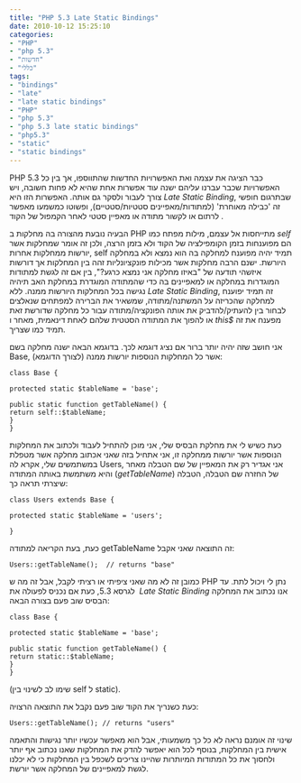 ```yaml
---
title: "PHP 5.3 Late Static Bindings"
date: 2010-10-12 15:25:10
categories: 
- "PHP"
- "php 5.3"
- "חדשות"
- "כללי"
tags: 
- "bindings"
- "late"
- "late static bindings"
- "PHP"
- "php 5.3"
- "php 5.3 late static bindings"
- "php5.3"
- "static"
- "static bindings"
---
```


PHP 5.3 כבר הציגה את עצמה ואת האפשרויות החדשות שהתווספו, אך בין כל האפשרויות שכבר עברנו עליהם ישנה עוד אפשרות אחת שהיא לא פחות חשובה, ויש צורך לעבור ולסקר גם אותה. האפשרות הזו היא <em>Late Static Binding</em>, שבתרגום חופשי זה 'כבילה מאוחרת' (למתודות/מאפיינים סטטיות/סטטיים), ופשוטו כמשמעו מאפשר  לרתום או לקשור מתודה או מאפיין סטטי לאחר הקמפול של הקוד.

<!--more-->הבעיה נובעת מהצורה בה מחלקות ב PHP מתייחסות אל עצמם, מילות מפתח כמו <em>self</em> הם מפוענחות בזמן הקומפילציה של הקוד ולא בזמן הרצה, ולכן זה אומר שמחלקות אשר יורשות ממחלקות אחרות, self תמיד יהיה מפוענח למחלקה בה הוא נמצא ולא במחלקה היורשת. ישנם הרבה מחלקות אשר מכילות פונקציונליות זהה בין המחלקות אך דורשות איזשהי תודעה של "באיזו מחלקה אני נמצא כרגע?", בין אם זה לגשת למתודות המוגדרות במחלקה או למאפיינים בה כדי שהמתודה המוגדרת במחלקת האב תיהיה נגישה בכל המחלקות היורשות ממנה. ללא <em>Late Static Binding</em>, זה תמיד יפוענח למחלקה שהכריזה על המשתנה/מתודה, שמשאיר את הברירה למפתחים שנאלצים לבחור בין להעתיק/להדביק את אותה הפונקציה/מתודה עבור כל מחלקה שדורשת זאת או להפוך את המתודה הסטטית שלהם לאחת דינאמית, מאחר ו <em>this$</em> מפענח את זה תמיד כמו שצריך.

אני חושב שזה יהיה יותר ברור אם נציג דוגמא לכך. בדוגמא הבאה ישנה מחלקה בשם Base, אשר כל המחלקות הנוספות יורשות ממנה (לצורך הדוגמא):

```
class Base {

protected static $tableName = 'base';

public static function getTableName() {
return self::$tableName;
}
}
```

כעת כשיש לי את מחלקת הבסיס שלי, אני מוכן להתחיל לעבוד ולכתוב את המחלקות הנוספות אשר יורשות ממחלקה זו, אני אתחיל בזה שאני אכתוב מחלקה אשר מטפלת במשתמשים שלי, אקרא לה Users, אני אגדיר רק את המאפיין של שם הטבלה מאחר והיא משתמשת באותה המתודה (<em>getTableName</em>) של החזרה שם הטבלה, הטבלה שיצרתי תראה כך:

```
class Users extends Base {

protected static $tableName = 'users';

}
```

כעת, בעת הקריאה למתודה getTableName זה התוצאה שאני אקבל:

```
Users::getTableName();  // returns "base"
```

כמובן זה לא מה שאני ציפיתי או רציתי לקבל, אבל זה מה ש PHP נתן לי ויכול לתת. עד לגרסא 5.3, כעת אם נכניס לפעולה את  <em>Late Static Binding</em> אנו נכתוב את המחלקה הבסיס שוב פעם בצורה הבאה:

```
class Base {

protected static $tableName = 'base';

public static function getTableName() {
return static::$tableName;
}
}
```

(שימו לב לשינוי בין self ל static).

כעת כשנריך את הקוד שוב פעם נקבל את התוצאה הרצויה:

```
Users::getTableName(); // returns "users"
```

שינוי זה אומנם נראה לא כל כך משמעותי, אבל הוא מאפשר עכשיו יותר נגישות והתאמה אישית בין המחלקות, בנוסף לכל הוא יאפשר להדק את המחלקות שאנו נכתוב אף יותר ולחסוך את כל המתודות המיותרות שהיינו צריכים לשכפל בין המחלקות כי לא יכלנו לגשת למאפיינים של המחלקה אשר יורשת.
